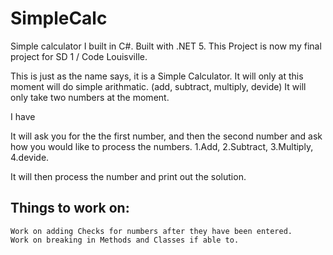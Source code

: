 # SimpleCalc
Simple calculator I built in C#.  Built with .NET 5.  This Project is now my final project for SD 1 / Code Louisville.  

This is just as the name says, it is a Simple Calculator.  It will only at this moment will do simple arithmatic.  (add, subtract, multiply, devide) It will only take two numbers at the moment.  

I have 

It will ask you for the the first number, and then the second number and ask how you would like to process the numbers. 1.Add, 2.Subtract, 3.Multiply, 4.devide.

It will then process the number and print out the solution.  

##


## Things to work on:
```
Work on adding Checks for numbers after they have been entered.
Work on breaking in Methods and Classes if able to.
```
